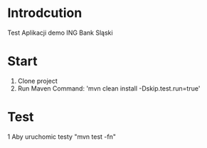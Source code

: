 # Introdcution
Test Aplikacji demo ING Bank Sląski

# Start
1. Clone project
2. Run Maven Command: 'mvn clean install -Dskip.test.run=true'

# Test
1 Aby uruchomic testy "mvn test -fn"